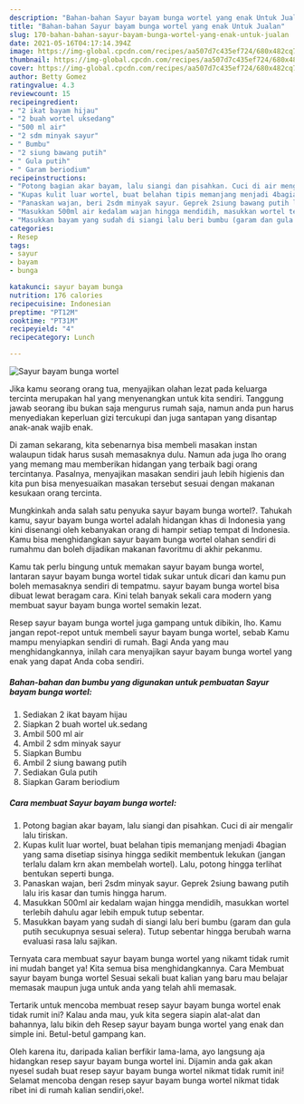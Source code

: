 ```yaml
---
description: "Bahan-bahan Sayur bayam bunga wortel yang enak Untuk Jualan"
title: "Bahan-bahan Sayur bayam bunga wortel yang enak Untuk Jualan"
slug: 170-bahan-bahan-sayur-bayam-bunga-wortel-yang-enak-untuk-jualan
date: 2021-05-16T04:17:14.394Z
image: https://img-global.cpcdn.com/recipes/aa507d7c435ef724/680x482cq70/sayur-bayam-bunga-wortel-foto-resep-utama.jpg
thumbnail: https://img-global.cpcdn.com/recipes/aa507d7c435ef724/680x482cq70/sayur-bayam-bunga-wortel-foto-resep-utama.jpg
cover: https://img-global.cpcdn.com/recipes/aa507d7c435ef724/680x482cq70/sayur-bayam-bunga-wortel-foto-resep-utama.jpg
author: Betty Gomez
ratingvalue: 4.3
reviewcount: 15
recipeingredient:
- "2 ikat bayam hijau"
- "2 buah wortel uksedang"
- "500 ml air"
- "2 sdm minyak sayur"
- " Bumbu"
- "2 siung bawang putih"
- " Gula putih"
- " Garam beriodium"
recipeinstructions:
- "Potong bagian akar bayam, lalu siangi dan pisahkan. Cuci di air mengalir lalu tiriskan."
- "Kupas kulit luar wortel, buat belahan tipis memanjang menjadi 4bagian yang sama disetiap sisinya hingga sedikit membentuk lekukan (jangan terlalu dalam krn akan membelah wortel). Lalu, potong hingga terlihat bentukan seperti bunga."
- "Panaskan wajan, beri 2sdm minyak sayur. Geprek 2siung bawang putih lalu iris kasar dan tumis hingga harum."
- "Masukkan 500ml air kedalam wajan hingga mendidih, masukkan wortel terlebih dahulu agar lebih empuk tutup sebentar."
- "Masukkan bayam yang sudah di siangi lalu beri bumbu (garam dan gula putih secukupnya sesuai selera). Tutup sebentar hingga berubah warna evaluasi rasa lalu sajikan."
categories:
- Resep
tags:
- sayur
- bayam
- bunga

katakunci: sayur bayam bunga 
nutrition: 176 calories
recipecuisine: Indonesian
preptime: "PT12M"
cooktime: "PT31M"
recipeyield: "4"
recipecategory: Lunch

---
```



![Sayur bayam bunga wortel](https://img-global.cpcdn.com/recipes/aa507d7c435ef724/680x482cq70/sayur-bayam-bunga-wortel-foto-resep-utama.jpg)

Jika kamu seorang orang tua, menyajikan olahan lezat pada keluarga tercinta merupakan hal yang menyenangkan untuk kita sendiri. Tanggung jawab seorang ibu bukan saja mengurus rumah saja, namun anda pun harus menyediakan keperluan gizi tercukupi dan juga santapan yang disantap anak-anak wajib enak.

Di zaman  sekarang, kita sebenarnya bisa membeli masakan instan walaupun tidak harus susah memasaknya dulu. Namun ada juga lho orang yang memang mau memberikan hidangan yang terbaik bagi orang tercintanya. Pasalnya, menyajikan masakan sendiri jauh lebih higienis dan kita pun bisa menyesuaikan masakan tersebut sesuai dengan makanan kesukaan orang tercinta. 



Mungkinkah anda salah satu penyuka sayur bayam bunga wortel?. Tahukah kamu, sayur bayam bunga wortel adalah hidangan khas di Indonesia yang kini disenangi oleh kebanyakan orang di hampir setiap tempat di Indonesia. Kamu bisa menghidangkan sayur bayam bunga wortel olahan sendiri di rumahmu dan boleh dijadikan makanan favoritmu di akhir pekanmu.

Kamu tak perlu bingung untuk memakan sayur bayam bunga wortel, lantaran sayur bayam bunga wortel tidak sukar untuk dicari dan kamu pun boleh memasaknya sendiri di tempatmu. sayur bayam bunga wortel bisa dibuat lewat beragam cara. Kini telah banyak sekali cara modern yang membuat sayur bayam bunga wortel semakin lezat.

Resep sayur bayam bunga wortel juga gampang untuk dibikin, lho. Kamu jangan repot-repot untuk membeli sayur bayam bunga wortel, sebab Kamu mampu menyiapkan sendiri di rumah. Bagi Anda yang mau menghidangkannya, inilah cara menyajikan sayur bayam bunga wortel yang enak yang dapat Anda coba sendiri.

<!--inarticleads1-->

##### Bahan-bahan dan bumbu yang digunakan untuk pembuatan Sayur bayam bunga wortel:

1. Sediakan 2 ikat bayam hijau
1. Siapkan 2 buah wortel uk.sedang
1. Ambil 500 ml air
1. Ambil 2 sdm minyak sayur
1. Siapkan  Bumbu
1. Ambil 2 siung bawang putih
1. Sediakan  Gula putih
1. Siapkan  Garam beriodium




<!--inarticleads2-->

##### Cara membuat Sayur bayam bunga wortel:

1. Potong bagian akar bayam, lalu siangi dan pisahkan. Cuci di air mengalir lalu tiriskan.
1. Kupas kulit luar wortel, buat belahan tipis memanjang menjadi 4bagian yang sama disetiap sisinya hingga sedikit membentuk lekukan (jangan terlalu dalam krn akan membelah wortel). Lalu, potong hingga terlihat bentukan seperti bunga.
1. Panaskan wajan, beri 2sdm minyak sayur. Geprek 2siung bawang putih lalu iris kasar dan tumis hingga harum.
1. Masukkan 500ml air kedalam wajan hingga mendidih, masukkan wortel terlebih dahulu agar lebih empuk tutup sebentar.
1. Masukkan bayam yang sudah di siangi lalu beri bumbu (garam dan gula putih secukupnya sesuai selera). Tutup sebentar hingga berubah warna evaluasi rasa lalu sajikan.




Ternyata cara membuat sayur bayam bunga wortel yang nikamt tidak rumit ini mudah banget ya! Kita semua bisa menghidangkannya. Cara Membuat sayur bayam bunga wortel Sesuai sekali buat kalian yang baru mau belajar memasak maupun juga untuk anda yang telah ahli memasak.

Tertarik untuk mencoba membuat resep sayur bayam bunga wortel enak tidak rumit ini? Kalau anda mau, yuk kita segera siapin alat-alat dan bahannya, lalu bikin deh Resep sayur bayam bunga wortel yang enak dan simple ini. Betul-betul gampang kan. 

Oleh karena itu, daripada kalian berfikir lama-lama, ayo langsung aja hidangkan resep sayur bayam bunga wortel ini. Dijamin anda gak akan nyesel sudah buat resep sayur bayam bunga wortel nikmat tidak rumit ini! Selamat mencoba dengan resep sayur bayam bunga wortel nikmat tidak ribet ini di rumah kalian sendiri,oke!.

